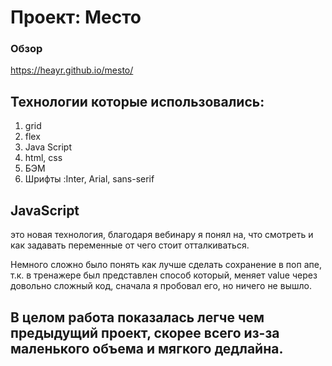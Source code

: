 # Проект: Место

### Обзор

https://heayr.github.io/mesto/

## Технологии которые использовались:

1. grid
2. flex
3. Java Script
4. html, css
5. БЭМ
6. Шрифты :Inter, Arial, sans-serif

## JavaScript

это новая технология, благодаря вебинару я понял на, что смотреть и как задавать переменные от чего стоит отталкиваться.

Немного сложно было понять как лучше сделать сохранение в поп апе, т.к. в тренажере был представлен способ который, меняет value через довольно сложный код, сначала я пробовал его, но ничего не вышло.

## В целом работа показалась легче чем предыдущий проект, скорее всего из-за маленького объема и мягкого дедлайна.
